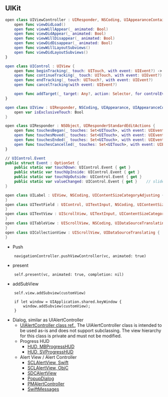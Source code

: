## UIKit

```Swift
open class UIViewController : UIResponder, NSCoding, UIAppearanceContainer, UITraitEnvironment, UIContentContainer, UIFocusEnvironment {
    open func viewDidLoad()
    open func viewWillAppear(_ animated: Bool)
    open func viewDidAppear(_ animated: Bool)
    open func viewWillDisappear(_ animated: Bool)
    open func viewDidDisappear(_ animated: Bool)
    open func viewWillLayoutSubviews()
    open func viewDidLayoutSubviews()    
}

open class UIControl : UIView {
    open func beginTracking(_ touch: UITouch, with event: UIEvent?) -> Bool
    open func continueTracking(_ touch: UITouch, with event: UIEvent?) -> Bool
    open func endTracking(_ touch: UITouch?, with event: UIEvent?)
    open func cancelTracking(with event: UIEvent?)

    open func addTarget(_ target: Any?, action: Selector, for controlEvents: UIControl.Event)
}

open class UIView : UIResponder, NSCoding, UIAppearance, UIAppearanceContainer, UIDynamicItem, UITraitEnvironment, UICoordinateSpace, UIFocusItem, UIFocusItemContainer, CALayerDelegate {
    open var isExclusiveTouch: Bool
}

open class UIResponder : NSObject, UIResponderStandardEditActions {
    open func touchesBegan(_ touches: Set<UITouch>, with event: UIEvent?)
    open func touchesMoved(_ touches: Set<UITouch>, with event: UIEvent?)
    open func touchesEnded(_ touches: Set<UITouch>, with event: UIEvent?)
    open func touchesCancelled(_ touches: Set<UITouch>, with event: UIEvent?)
}

// UIControl.Event
public struct Event : OptionSet {
    public static var touchDown: UIControl.Event { get }
    public static var touchUpInside: UIControl.Event { get }
    public static var touchUpOutside: UIControl.Event { get }
    public static var valueChanged: UIControl.Event { get }    // slider, etc.
}

open class UILabel : UIView, NSCoding, UIContentSizeCategoryAdjusting {
}
open class UITextField : UIControl, UITextInput, NSCoding, UIContentSizeCategoryAdjusting {
}
open class UITextView : UIScrollView, UITextInput, UIContentSizeCategoryAdjusting {
}
open class UITableView : UIScrollView, NSCoding, UIDataSourceTranslating {
}
open class UICollectionView : UIScrollView, UIDataSourceTranslating {
}
```

* Push

```
    navigationController.pushViewController(vc, animated: true)
```

* present

```
    self.present(vc, animated: true, completion: nil)
```

* addSubView

```
    self.view.addSubview(customView)
```

```
    if let window = UIApplication.shared.keyWindow {
        window.addSubview(customView);
    }
```

* Dialog, similar as UIAlertController
  * [UIAlertController class ref.](https://developer.apple.com/documentation/uikit/uialertcontroller#//apple_ref/doc/uid/TP40014538-CH1-SW2), The UIAlertController class is intended to be used as-is and does not support subclassing. The view hierarchy for this class is private and must not be modified.
  * Progress HUD
    * [HUD, MBProgressHUD](https://github.com/jdg/MBProgressHUD)
    * [HUD, SVProgressHUD](https://github.com/SVProgressHUD/SVProgressHUD)
  * Alert View / Alert Controller
    * [SCLAlertView, Swift](https://github.com/vikmeup/SCLAlertView-Swift)
    * [SCLAlertView, ObjC](https://github.com/dogo/SCLAlertView)
    * [SDCAlertView](https://github.com/sberrevoets/SDCAlertView)
    * [PopupDialog](https://github.com/orderella/PopupDialog)  
    * [PMAlertController](https://github.com/pmusolino/PMAlertController)
    * [SwiftMessages](https://github.com/SwiftKickMobile/SwiftMessages)
